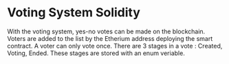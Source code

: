 # Voting System Solidity
With the voting system, yes-no votes can be made on the blockchain. Voters are added to the list by the Etherium address deploying the smart contract. A voter can only vote once. There are 3 stages in a vote : Created, Voting, Ended. These stages are stored with an enum veriable.
